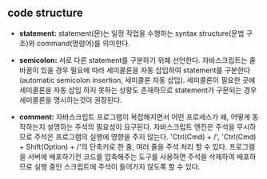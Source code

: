 ## code structure

- **statement:** statement(문)는 일정 작업을 수행하는 syntax structure(문법 구조)와 command(명령어)를 의미한다.

- **semicolon:** 서로 다른 statement를 구분하기 위해 선언한다. 자바스크립트는 줄 바꿈이 있을 경우 필요에 따라 세미콜론을 자동 삽입하여 statement를 구분한다(automatic semicolon insertion, 세미콜론 자동 삽입). 세미콜론이 필요한 곳에 세미콜론을 자동 삽입 하지 못하는 상황도 존재하므로 statement가 구문되는 경우 세미콜론을 명시하는것이 권장된다.

- **comment:** 자바스크립트 프로그램이 복잡해지면서 어떤 프로세스가 왜, 어떻게 동작하는지 설명하는 주석의 필요성이 요구된다. 자바스크립트 엔진은 주석을 무시하므로 주석은 프로그램의 실행에 영향을 주지 않는다. 'Ctrl(Cmd) + /', 'Ctrl(Cmd) + Shift(Option) + /'의 단축키로 한 줄, 여러 줄을 주석 처리 할 수 있다. 프로그램을 서버에 배포하기전 코드를 압축해주는 도구를 사용하면 주석을 삭제하여 배포하므로 실행 중인 스크립트에 주석이 들어가지 않도록 할 수 있다.